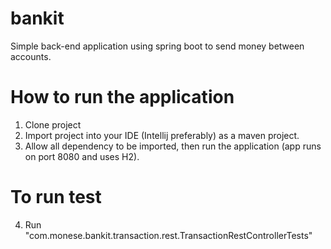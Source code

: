 # bankit
Simple back-end application using spring boot to send money between accounts.

# How to run the application

1. Clone project
2. Import project into your IDE (Intellij preferably) as a maven project.
3. Allow all dependency to be imported, then run the application (app runs on port 8080 and uses H2).

# To run test
4. Run "com.monese.bankit.transaction.rest.TransactionRestControllerTests"
